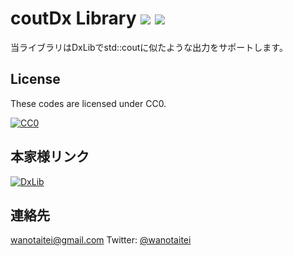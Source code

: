 ﻿# coutDx Library <a href="http://creativecommons.org/publicdomain/zero/1.0/deed.ja"><img src="https://img.shields.io/badge/license-CC0-blue.svg"></a> <a href="https://github.com/Kasugaccho/coutDx"><img src="https://img.shields.io/badge/1.0-passing-brightgreen.svg"></a>
当ライブラリはDxLibでstd::coutに似たような出力をサポートします。

## License

These codes are licensed under CC0.

[![CC0](http://i.creativecommons.org/p/zero/1.0/88x31.png "CC0")](http://creativecommons.org/publicdomain/zero/1.0/deed.ja)

## 本家様リンク

[![DxLib](http://dxlib.o.oo7.jp/banner2.gif "DxLib")](http://dxlib.o.oo7.jp/)

## 連絡先

wanotaitei@gmail.com
Twitter: [@wanotaitei](https://twitter.com/wanotaitei "Twitter")
